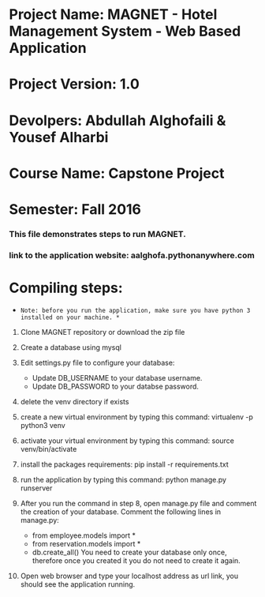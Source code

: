 # Project Name: MAGNET - Hotel Management System - Web Based Application
# Project Version: 1.0
# Devolpers: Abdullah Alghofaili & Yousef Alharbi
# Course Name: Capstone Project
# Semester: Fall 2016
### This file demonstrates steps to run MAGNET.
### link to the application website: aalghofa.pythonanywhere.com

# Compiling steps:
 *     Note: before you run the application, make sure you have python 3 installed on your machine. *
 
1. Clone MAGNET repository or download the zip file
2. Create a database using mysql
3. Edit settings.py file to configure your database:
	- Update DB_USERNAME to your database username.
	- Update DB_PASSWORD to your databse password.
4. delete the venv directory if exists
5. create a new virtual environment by typing this command:
    virtualenv -p python3 venv
6. activate your virtual environment by typing this command:
    source venv/bin/activate
7. install the packages requirements:
    pip install -r requirements.txt
8. run the application by typing this command: 
    python manage.py runserver
9. After you run the command in step 8, open manage.py file and comment the creation of your database. Comment the following lines in manage.py:
	- from employee.models import *
	- from reservation.models import *
	- db.create_all()
You need to create your database only once, therefore once you created it you do not need to create it again.

10. Open web browser and type your localhost address as url link, you should see the application running.

